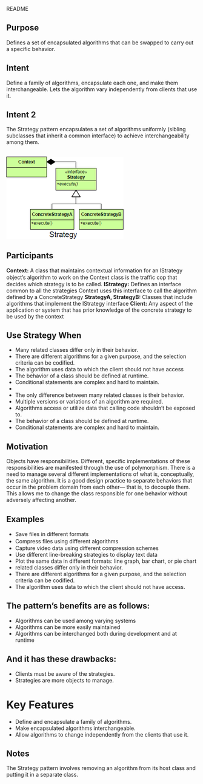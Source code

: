 README

## Purpose

Defines a set of encapsulated algorithms that can be swapped to carry out a specific behavior.

## Intent ##
Define a family of algorithms, encapsulate each one, and make them interchangeable. Lets the algorithm vary independently from clients that use it.

## Intent 2
The Strategy pattern encapsulates a set of algorithms uniformly (sibling subclasses that inherit a common interface) to achieve interchangeability among them.

##
![alt text](./Images/Strategy-1.md.png "Strategy")
##

## Participants ##
**Context:**	A class that maintains contextual information for an IStrategy object’s algorithm to work on the Context class is the trafﬁc cop that decides which strategy is to be called.
**IStrategy:** Defines an interface common to all the strategies Context uses this interface to call the algorithm defined by a ConcreteStrategy
**StrategyA, StrategyB:** Classes that include algorithms that implement the IStrategy interface
**Client:** Any aspect of the application or system that has prior knowledge of the concrete strategy to be used by the context

## Use Strategy When ##
+ Many related classes differ only in their behavior.
+ There are different algorithms for a given purpose, and the selection criteria can be codified.
+ The algorithm uses data to which the client should not have access
+ The behavior of a class should be defined at runtime.
+ Conditional statements are complex and hard to maintain.
+
+   The only difference between many related classes is their behavior.
+   Multiple versions or variations of an algorithm are required.
+   Algorithms access or utilize data that calling code shouldn’t be exposed to.
+   The behavior of a class should be defined at runtime.
+   Conditional statements are complex and hard to maintain.

## Motivation ##
Objects have responsibilities.
Different, specific implementations of these responsibilities are manifested through the use of polymorphism.
There is a need to manage several different implementations of what is, conceptually, the same algorithm.
It is a good design practice to separate behaviors that occur in the problem domain from each other— that is, to decouple them. This allows me to change the class responsible for one behavior without adversely affecting another.

## Examples
+ Save ﬁles in different formats
+ Compress ﬁles using different algorithms
+ Capture video data using different compression schemes
+ Use different line-breaking strategies to display text data
+ Plot the same data in different formats: line graph, bar chart, or pie chart
+ related classes differ only in their behavior.
+ There are different algorithms for a given purpose, and the selection criteria can be codified.
+ The algorithm uses data to which the client should not have access.

## The pattern’s benefits are as follows:
+ Algorithms can be used among varying systems
+ Algorithms can be more easily maintained
+ Algorithms can be interchanged both during development and at runtime
## And it has these drawbacks:
+ Clients must be aware of the strategies.
+ Strategies are more objects to manage.

# Key Features
+ Define and encapsulate a family of algorithms.
+ Make encapsulated algorithms interchangeable.
+ Allow algorithms to change independently from the clients that use it.

## Notes ##
The Strategy pattern involves removing an algorithm from its host class and putting it in a separate class.
